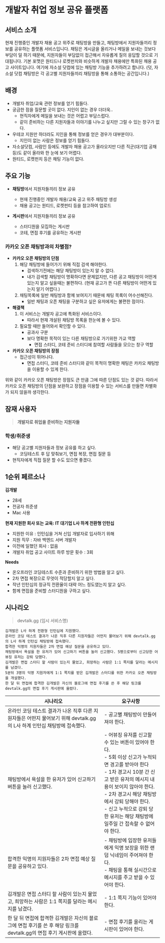 # 개발자 취업 정보 공유 플랫폼

## 서비스 소개

현재 진행중인 개발자 채용 공고 위주로 채팅방을 만들고, 채팅방에서 지원자들끼리 정보를 공유하는 플랫폼 서비스입니다. 채팅은 게시글을 올리거나 메일을 보내는 것보다 부담이 덜 하기 때문에, 지원자들이 부담없이 접근해서 자유롭게 질의 응답할 것으로 기대됩니다.
기본 포맷은 원티드나 로켓펀치와 비슷하게 개발자 채용에만 특화된 채용 공고 사이트입니다. 여기에 자소설 닷컴에 있는 채팅방 기능을 추가하려고 합니다. (덧, 자소설 닷컴 채팅방은 각 공고별 지원자들끼리 채팅방을 통해 소통하는 공간입니다.)

## 배경

- 개발자 취업/교육 관련 정보를 얻기 힘들다.
- 궁금한 점을 질문할 곳이 없다. 지인이 없는 경우 더더욱..
    - 현직자에게 메일을 보내는 것은 어렵고 부담스럽다.
    - 같이 준비하는 다른 지원자들과 이야기를 나누고 싶지만 그럴 수 있는 창구가 없다.
- 우테코 지원만 하더라도 지인을 통해 정보를 얻은 경우가 대부분이다.
    - 지인이 없는 사람은 정보를 얻기 힘들다.
- 자소설닷컴, 사람인 등에도 개발자 채용 공고가 올라오지만 다른 직군(대기업 공채 등)도 같이 올라와 한 눈에 보기 어렵다.
- 원티드, 로켓펀치 등은 채팅 기능이 없다.

## 주요 기능
- **채팅방**에서 지원자들끼리 정보 공유
    - 현재 진행중인 개발자 채용/교육 공고 위주 채팅방 생성
    - 채용 공고는 원티드, 로켓펀티 등을 참고하여 업로드

- **게시판**에서 지원자들끼리 정보 공유
    - 스터디원을 모집하는 게시판
    - 코테, 면접 후기를 공유하는 게시판

### 카카오 오픈 채팅방과의 차별점?

- **카카오 오픈 채팅방의 단점**
    1. 해당 채팅방에 들어가기 위해 직접 검색 해야한다.
        - 검색하기전에는 해당 채팅방이 있는지 알 수 없다.
        - 내가 검색할 채팅방이 명확하다면 문제없지만, 다른 공고 채팅방이 어떤게 있는지 알고 싶을때는 불편하다. (현재 공고가 뜬 다른 채팅방이 어떤게 있는지 알기 어렵다.)
    2. 채팅목록에 일반 채팅방과 함께 보여지기 때문에 채팅 목록이 어수선해진다.
        - 일반 채팅과 오픈 채팅을 구분하고 싶은 유저에게는 불편한 점이다.
- **해결책**
    1. 이 서비스는 개발자 공고에 특화된 서비스이다.
        - 따라서 현재 개설된 채팅방 목록을 한눈에 볼 수 있다.
    2. 필요할 때만 들어와서 확인할 수 있다.
        - 공과사 구분
        - 보다 명확한 목적이 있는 다른 채팅방으로 가기위한 가교 역할
            - 면접 스터디, 코테 준비 스터디에 참여할 사람들을 모으는 창구 역할
- **카카오 오픈 채팅방의 장점**
    - 접근성이 뛰어나다.
        - 면접 스터디, 코테 준비 스터디와 같이 목적이 명확한 채팅은 카카오 채팅방을 이용할 수 있게 한다.

위와 같이 카카오 오픈 채팅방은 장점도 큰 만큼 그에 따른 단점도 있는 것 같다. 
따라서 카카오 오픈 채팅방의 단점을 보완하고 장점을 이용할 수 있는 서비스를 만들면 차별화가 되지 않을까 생각한다.

## 잠재 사용자

> **개발자로 취업을 준비하는 지원자들**

### 학생/취준생

- 해당 공고별 지원자들과 정보 공유를 하고 싶다.
    - 코딩테스트 후 답 맞춰보기, 면접 복장, 면접 질문 등
- 현직자에게 직접 질문 할 수도 있으면 좋겠다.

## 1순위 페르소나

**김개발**

- 28세
- 전공자 취준생
- Mac 사용

**현재 지원한 회사 또는 교육: IT 대기업 L사 하계 전환형 인턴십**

- 지원한 이유 : 인턴십을 거쳐 신입 개발자로 입사하기 위해
- 지원 직무 : 자바 백엔드 서버 개발자
- 이전에 일했던 회사 :  없음
- 개발자 취업 공고 사이트 하루 방문 횟수 : 3회

**Needs**

- 온오프라인 코딩테스트 수준과 준비하기 위한 방법을 알고 싶다.
- 2차 면접 복장으로 무엇이 적당할지 알고 싶다.
- 작년 인턴십의 정규직 전환율이 대략 어느 정도였는지 알고 싶다.
- 함께 면접을 준비할 스터디원을 구하고 싶다.

## 시나리오

> devtalk.gg (임시 서비스명)

```
김개발은 L사 하계 전환형 인턴십에 지원했다. 
온라인 코딩 테스트 결과가 나온 직후 다른 지원자들은 어떤지 물어보기 위해 devtalk.gg 의 L사 하계 인턴십 채팅방에 접속했다. 
합격한 익명의 지원자들은 2차 면접 예상 질문을 공유하고 있다.
채팅방에서 욕설을 한 유저가 있어 신고하기 버튼을 눌러 신고했다. 5명으로부터 신고당한 어뷰징 유저는 강퇴 당했다. 
김개발은 면접 스터디 할 사람이 있는지 물었고, 희망하는 사람은 1:1 쪽지를 달라는 메시지를 남겼다. 
5분뒤 3명의 익명 지원자에게 1:1 쪽지를 받은 김개발은 스터디를 위한 카카오 오픈 채팅방을 개설했다.
한 달 뒤 면접에 합격한 김개발은 자신의 블로그에 면접 후기를 쓴 후 해당 링크를 devtalk.gg의 면접 후기 게시판에 올렸다.
```

|시나리오|요구사항|
|-----|-----|
|온라인 코딩 테스트 결과가 나온 직후 다른 지원자들은 어떤지 물어보기 위해 devtalk.gg 의 L사 하계 인턴십 채팅방에 접속했다.| - 공고별 채팅방이 만들어져야 한다.|
|채팅방에서 욕설을 한 유저가 있어 신고하기 버튼을 눌러 신고했다.|- 어뷰징 유저를 신고할 수 있는 버튼이 있어야 한다. <br> - 5회 이상 신고가 누적되면 경고를 받아야 한다 <br> - 1차 경고시 10분 간 신고 받은 유저의 메시지 내용이 보이지 않아야 한다. <br> - 2차 경고시 해당 채팅방에서 강퇴 당해야 한다. <br> - 신고 누적으로 강퇴 당한 유저는 해당 채팅방에 일주일 간 접속할 수 없어야 한다.|
|합격한 익명의 지원자들은 2차 면접 예상 질문을 공유하고 있다.|- 채팅방에 입장한 유저들에게 익명 보장을 위한 랜덤 닉네임이 주어져야 한다. <br> - 채팅을 통해 실시간으로 메시지를 주고 받을 수 있어야 한다.|
|김개발은 면접 스터디 할 사람이 있는지 물었고, 희망하는 사람은 1:1 쪽지를 달라는 메시지를 남겼다.|- 1:1 쪽지 기능이 있어야 한다.|
|한 달 뒤 면접에 합격한 김개발은 자신의 블로그에 면접 후기를 쓴 후 해당 링크를 devtalk.gg의 면접 후기 게시판에 올렸다.|- 면접 후기를 올리는 게시판이 있어야 한다.|
